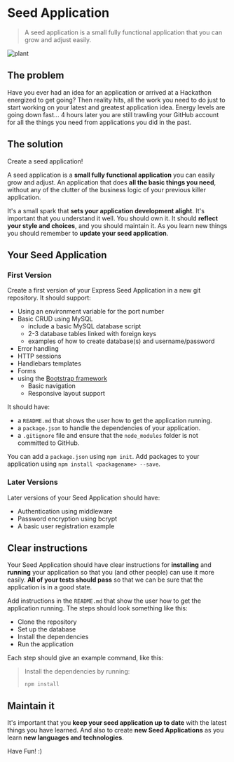 # Seed Application

> A seed application is a small fully functional application that you can grow and adjust easily.

![plant](https://cloud.githubusercontent.com/assets/1239497/11179383/941c81cc-8c5b-11e5-9607-2ba96405f406.png)

## The problem

Have you ever had an idea for an application or arrived at a Hackathon energized to get going? Then reality hits, all the work you need to do just to start working on your latest and greatest application idea. Energy levels are going down fast... 4 hours later you are still trawling your GitHub account for all the things you need from applications you did in the past.

## The solution

Create a seed application!

A seed application is a **small fully functional application** you can easily grow and adjust. An application that does **all the basic things you need**, without any of the clutter of the business logic of your previous killer application.

It's a small spark that **sets your application development alight**. It's important that you understand it well. You should own it. It should **reflect your style and choices**, and you should maintain it. As you learn new things you should remember to **update your seed application**.

## Your Seed Application

### First Version

Create a first version of your Express Seed Application in a new git repository. It should support:

* Using an environment variable for the port number
* Basic CRUD using MySQL
  * include a basic MySQL database script
  * 2-3 database tables linked with foreign keys
  * examples of how to create database(s) and username/password
* Error handling
* HTTP sessions
* Handlebars templates
* Forms
* using the [Bootstrap framework](http://getbootstrap.com/)
  * Basic navigation
  * Responsive layout support

It should have:
  * a `README.md` that shows the user how to get the application running.
  * a `package.json` to handle the dependencies of your application.
  * a `.gitignore` file and ensure that the `node_modules` folder is not committed to GitHub.

You can add a `package.json` using `npm init`. Add packages to your application using `npm install <packagename> --save`.

### Later Versions

Later versions of your Seed Application should have:

* Authentication using middleware
* Password encryption using bcrypt
* A basic user registration example

## Clear instructions

Your Seed Application should have clear instructions for **installing** and **running** your application so that you (and other people) can use it more easily. **All of your tests should pass** so that we can be sure that the application is in a good state.

Add instructions in the `README.md` that show the user how to get the application running. The steps should look something like this:

* Clone the repository
* Set up the database
* Install the dependencies
* Run the application

Each step should give an example command, like this:

> Install the dependencies by running:
>
> `npm install`

## Maintain it

It's important that you **keep your seed application up to date** with the latest things you have learned. And also to create **new Seed Applications** as you learn **new languages and technologies**.

Have Fun! :)
